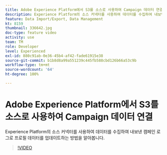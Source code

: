 ```yaml
---
title: Adobe Experience Platform에서 S3를 소스로 사용하여 Campaign 데이터 연결
description: Experience Platform의 소스 커넥터를 사용하여 데이터를 수집하여 내보낸 캠페인 로그로 프로필 데이터를 업데이트하는 방법을 알아봅니다.
feature: Data Import/Export, Data Management
kt: 8159
thumbnail: 336642.jpg
doc-type: feature video
activity: use
team: TM
role: Developer
level: Experienced
exl-id: 880c91ab-0e36-45b4-af42-fade61915e38
source-git-commit: b1b8d8a99a551239c445fb588cbd126b66a53c9b
workflow-type: tm+mt
source-wordcount: '64'
ht-degree: 100%

---
```


# Adobe Experience Platform에서 S3를 소스로 사용하여 Campaign 데이터 연결

Experience Platform의 소스 커넥터를 사용하여 데이터를 수집하여 내보낸 캠페인 로그로 프로필 데이터를 업데이트하는 방법을 알아봅니다.

>[!VIDEO](https://video.tv.adobe.com/v/336642?quality=12&learn=on)
